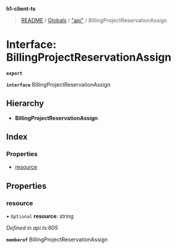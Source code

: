 **h1-client-ts**

> [README](../README.md) / [Globals](../globals.md) / ["api"](../modules/_api_.md) / BillingProjectReservationAssign

# Interface: BillingProjectReservationAssign

**`export`** 

**`interface`** BillingProjectReservationAssign

## Hierarchy

* **BillingProjectReservationAssign**

## Index

### Properties

* [resource](_api_.billingprojectreservationassign.md#resource)

## Properties

### resource

• `Optional` **resource**: string

*Defined in api.ts:605*

**`memberof`** BillingProjectReservationAssign

